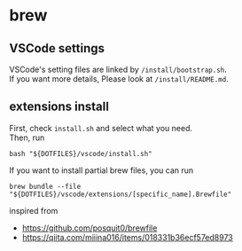 # brew

## VSCode settings

VSCode's setting files are linked by `/install/bootstrap.sh`.  
If you want more details, Please look at `/install/README.md`.

## extensions install

First, check `install.sh` and select what you need.  
Then, run

```(bash)
bash "${DOTFILES}/vscode/install.sh"
```

If you want to install partial brew files, you can run

```(shell)
brew bundle --file "${DOTFILES}/vscode/extensions/[specific_name].Brewfile"
```

inspired from

- <https://github.com/posquit0/brewfile>
- <https://qiita.com/miiina016/items/018331b36ecf57ed8973>
